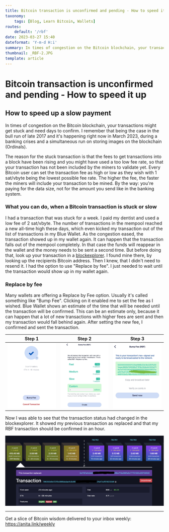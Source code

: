 ```yaml
---
title: Bitcoin transaction is unconfirmed and pending - How to speed it up
taxonomy:
    tags: [Blog, Learn Bitcoin, Wallets]
routes:
    default: '/rbf'
date: 2023-03-27 15:40
dateformat: 'Y-m-d H:i'
summary: In times of congestion on the Bitcoin blockchain, your transactions might get stuck and need days to confirm. Here's what you can do about it.
thumbnail: _RBF-2.JPG
template: article
---
```


# Bitcoin transaction is unconfirmed and pending - How to speed it up

## How to speed up a slow payment

In times of congestion on the Bitcoin blockchain, your transactions might get stuck and need days to confirm. I remember that being the case in the bull run of late 2017 and it's happening right now in March 2023, during a banking crises and a simultaneous run on storing images on the blockchain (Ordinals).

The reason for the stuck transaction is that the fees to get transactions into a block have been rising and you might have used a too low fee rate, so that your transaction has not been included by the miners to validate yet. Every Bitcoin user can set the transaction fee as high or low as they wish with 1 sat/vbyte being the lowest possible fee rate. The higher the fee, the faster the miners will include your transaction to be mined. By the way: you're paying for the data size, not for the amount you send like in the banking system.

### What you can do, when a Bitcoin transaction is stuck or slow

I had a transaction that was stuck for a week. I paid my dentist and used a low fee of 2 sat/vbyte.  The number of transactions in the mempool reached a new all-time high these days, which even kicked my transaction out of the list of transactions in my Blue Wallet. As the congestion eased, the transaction showed up in my wallet again. It can happen that the transaction falls out of the mempool completely. In that case the funds will reappear in the wallet and the money needs to be sent a second time. But before doing that, look up your transaction in a [blockexplorer](https://mempool.space/). I found mine there, by looking up the recipients Bitcoin address. Then I knew, that I didn't need to resend it. I had the option to use "Replace by fee". I just needed to wait until the transaction would show up in my wallet again.

### Replace by fee

Many wallets are offering a Replace by Fee option. Usually it's called something like "Bump Fee". Clicking on it enabled me to set the fee as I wished. Blue Wallet shows an estimate of the time that will be needed until the transaction will be confirmed. This can be an estimate only, because it can happen that a lot of new transactions with higher fees are sent and then my transaction would fall behind again. After setting the new fee, I confirmed and sent the transaction.


| Step 1          | Step 2          | Step 3          |
| --------------- | --------------- | --------------- |
| ![](_RBF-1.JPG) | ![](_RBF-2.JPG) | ![](_RBF-3.jpg) |

Now I was able to see that the transaction status had changed in the blockexplorer. It showed my previous transaction as replaced and that my RBF transaction should be confirmed in an hour.

![](_blockexplorer-RBF.png)

-----
Get a slice of Bitcoin wisdom delivered to your inbox weekly: https://anita.link/weekly
